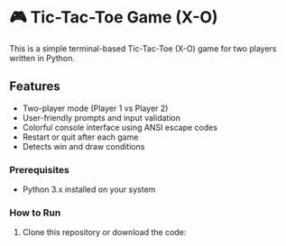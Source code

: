 
# 🎮 Tic-Tac-Toe Game (X-O)

This is a simple terminal-based Tic-Tac-Toe (X-O) game for two players written in Python.

##  Features

- Two-player mode (Player 1 vs Player 2)
- User-friendly prompts and input validation
- Colorful console interface using ANSI escape codes
- Restart or quit after each game
- Detects win and draw conditions

### Prerequisites

- Python 3.x installed on your system

### How to Run

1. Clone this repository or download the code:
   ```bash
   
